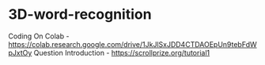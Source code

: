 # 3D-word-recognition
Coding On Colab - https://colab.research.google.com/drive/1JkJlSxJDD4CTDAOEpUn9tebFdWpJxtOy
Question Introduction - https://scrollprize.org/tutorial1
